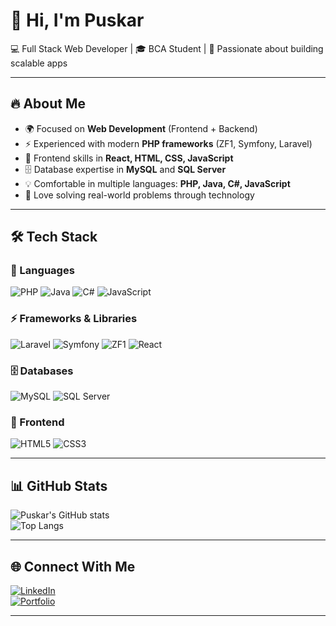 # 👋 Hi, I'm Puskar  

💻 Full Stack Web Developer | 🎓 BCA Student | 🚀 Passionate about building scalable apps  

---

## 🔥 About Me  
- 🌍 Focused on **Web Development** (Frontend + Backend)  
- ⚡ Experienced with modern **PHP frameworks** (ZF1, Symfony, Laravel)  
- 🎨 Frontend skills in **React, HTML, CSS, JavaScript**  
- 🗄️ Database expertise in **MySQL** and **SQL Server**  
- 💡 Comfortable in multiple languages: **PHP, Java, C#, JavaScript**  
- 🎯 Love solving real-world problems through technology  

---

## 🛠️ Tech Stack  

### 🚀 Languages  
![PHP](https://img.shields.io/badge/PHP-777BB4?style=for-the-badge&logo=php&logoColor=white)
![Java](https://img.shields.io/badge/Java-007396?style=for-the-badge&logo=java&logoColor=white)
![C#](https://img.shields.io/badge/C%23-239120?style=for-the-badge&logo=c-sharp&logoColor=white)
![JavaScript](https://img.shields.io/badge/JavaScript-F7DF1E?style=for-the-badge&logo=javascript&logoColor=black)

### ⚡ Frameworks & Libraries  
![Laravel](https://img.shields.io/badge/Laravel-FF2D20?style=for-the-badge&logo=laravel&logoColor=white)
![Symfony](https://img.shields.io/badge/Symfony-000000?style=for-the-badge&logo=symfony&logoColor=white)
![ZF1](https://img.shields.io/badge/Zend_Framework-68B604?style=for-the-badge&logo=zend-framework&logoColor=white)
![React](https://img.shields.io/badge/React-20232A?style=for-the-badge&logo=react&logoColor=61DAFB)

### 🗄️ Databases  
![MySQL](https://img.shields.io/badge/MySQL-005C84?style=for-the-badge&logo=mysql&logoColor=white)
![SQL Server](https://img.shields.io/badge/Microsoft_SQL_Server-CC2927?style=for-the-badge&logo=microsoft-sql-server&logoColor=white)

### 🎨 Frontend  
![HTML5](https://img.shields.io/badge/HTML5-E34F26?style=for-the-badge&logo=html5&logoColor=white)
![CSS3](https://img.shields.io/badge/CSS3-1572B6?style=for-the-badge&logo=css3&logoColor=white)

---

## 📊 GitHub Stats  
![Puskar's GitHub stats](https://github-readme-stats.vercel.app/api?username=PuskarDaju&show_icons=true&theme=radical)  
![Top Langs](https://github-readme-stats.vercel.app/api/top-langs/?username=PuskarDaju&layout=compact&theme=radical)  

---

## 🌐 Connect With Me  
[![LinkedIn](https://img.shields.io/badge/LinkedIn-0077B5?style=for-the-badge&logo=linkedin&logoColor=white)](https://www.linkedin.com/in/puskar-niroula-aa75ba326/)  
[![Portfolio](https://img.shields.io/badge/Portfolio-FF7139?style=for-the-badge&logo=firefox&logoColor=white)](https://puskarniroula.vercel.app)  

---
